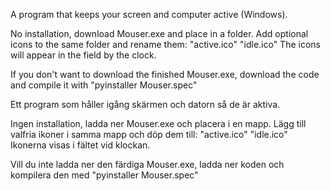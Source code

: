 A program that keeps your screen and computer active (Windows).

No installation, download Mouser.exe and place in a folder.
Add optional icons to the same folder and rename them:
"active.ico"
"idle.ico"
The icons will appear in the field by the clock.

If you don't want to download the finished Mouser.exe, download the code and compile it with "pyinstaller Mouser.spec"


Ett program som håller igång skärmen och datorn så de är aktiva.

Ingen installation, ladda ner Mouser.exe och placera i en mapp.
Lägg till valfria ikoner i samma mapp och döp dem till:
"active.ico"
"idle.ico"
Ikonerna visas i fältet vid klockan.

Vill du inte ladda ner den färdiga Mouser.exe, ladda ner koden och kompilera den med "pyinstaller Mouser.spec"




